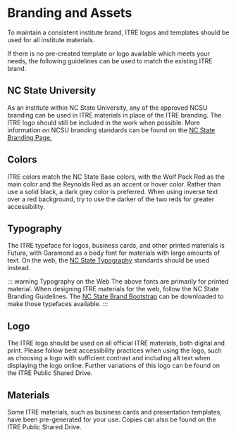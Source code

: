 # Branding and Assets

To maintain a consistent institute brand, ITRE logos and templates should be used for all institute materials.

If there is no pre-created template or logo available which meets your needs, the following guidelines can be used to match the existing ITRE brand.

## NC State University

As an institute within NC State University, any of the approved NCSU branding can be used in ITRE materials in place of the ITRE branding. The ITRE logo should still be included in the work when possible. More information on NCSU branding standards can be found on the [NC State Branding Page.](https://brand.ncsu.edu/)

## Colors

<Swatches :colors="['#cc0000', '#990000', '#333333']" />

ITRE colors match the NC State Base colors, with the Wolf Pack Red as the main color and the Reynolds Red as an accent or hover color. Rather than use a solid black, a dark grey color is preferred. When using inverse text over a red background, try to use the darker of the two reds for greater accessibility.

## Typography

The ITRE typeface for logos, business cards, and other printed materials is Futura, with Garamond as a body font for materials with large amounts of text. On the web, the [NC State Typography](https://brand.ncsu.edu/typography/) standards should be used instead.

<Typography :fonts="[{name: 'Futura', size: 13}, {name: 'Garamond', size: 16}]" />

::: warning Typography on the Web
The above fonts are primarily for printed material. When designing ITRE materials for the web, follow the NC State Branding Guidelines. The [NC State Brand Bootstrap](https://brand.ncsu.edu/bootstrap/getting-started/) can be downloaded to make those typefaces available.
:::

## Logo
The ITRE logo should be used on all official ITRE materials, both digital and print. Please follow best accessibility practices when using the logo, such as choosing a logo with sufficient contrast and including alt text when displaying the logo online. Further variations of this logo can be found on the ITRE Public Shared Drive.

## Materials
Some ITRE materials, such as business cards and presentation templates, have been pre-generated for your use. Copies can also be found on the ITRE Public Shared Drive.
